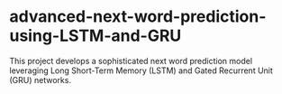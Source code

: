 # advanced-next-word-prediction-using-LSTM-and-GRU
This project develops a sophisticated next word prediction model leveraging Long Short-Term Memory (LSTM) and Gated Recurrent Unit (GRU) networks.
